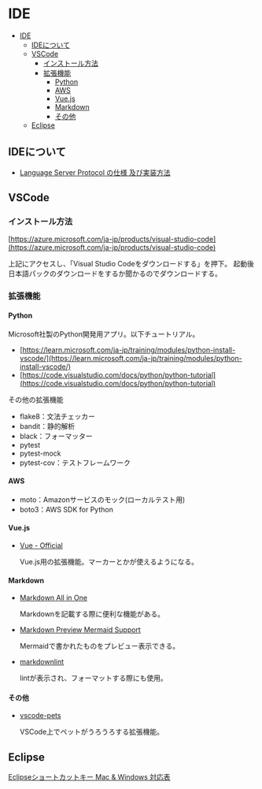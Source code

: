 # IDE

- [IDE](#ide)
  - [IDEについて](#ideについて)
  - [VSCode](#vscode)
    - [インストール方法](#インストール方法)
    - [拡張機能](#拡張機能)
      - [Python](#python)
      - [AWS](#aws)
      - [Vue.js](#vuejs)
      - [Markdown](#markdown)
      - [その他](#その他)
  - [Eclipse](#eclipse)

## IDEについて

- [Language Server Protocol の仕様 及び実装方法](https://zenn.dev/mtshiba/books/language_server_protocol/viewer/02_introduction)

## VSCode

### インストール方法

[https://azure.microsoft.com/ja-jp/products/visual-studio-code](https://azure.microsoft.com/ja-jp/products/visual-studio-code)

上記にアクセスし、「Visual Studio Codeをダウンロードする」を押下。
起動後日本語パックのダウンロードをするか聞かるのでダウンロードする。

### 拡張機能

#### Python

Microsoft社製のPython開発用アプリ。以下チュートリアル。

- [https://learn.microsoft.com/ja-jp/training/modules/python-install-vscode/](https://learn.microsoft.com/ja-jp/training/modules/python-install-vscode/)
- [https://code.visualstudio.com/docs/python/python-tutorial](https://code.visualstudio.com/docs/python/python-tutorial)

その他の拡張機能

- flake8：文法チェッカー
- bandit：静的解析
- black：フォーマッター
- pytest
- pytest-mock
- pytest-cov：テストフレームワーク

#### AWS

- moto：Amazonサービスのモック(ローカルテスト用)
- boto3：AWS SDK for Python

#### Vue.js

- [Vue - Official](https://marketplace.visualstudio.com/items?itemName=Vue.volar)

  Vue.js用の拡張機能。マーカーとかが使えるようになる。

#### Markdown

- [Markdown All in One](https://marketplace.visualstudio.com/items?itemName=yzhang.markdown-all-in-one)

  Markdownを記載する際に便利な機能がある。

- [Markdown Preview Mermaid Support](https://marketplace.visualstudio.com/items?itemName=bierner.markdown-mermaid)

  Mermaidで書かれたものをプレビュー表示できる。

- [markdownlint](https://marketplace.visualstudio.com/items?itemName=DavidAnson.vscode-markdownlint)

  lintが表示され、フォーマットする際にも使用。

#### その他

- [vscode-pets](https://marketplace.visualstudio.com/items?itemName=tonybaloney.vscode-pets)

  VSCode上でペットがうろうろする拡張機能。

## Eclipse

[Eclipseショートカットキー Mac & Windows 対応表](https://hutyao.hatenablog.com/entry/eclipse-shortcutkey)